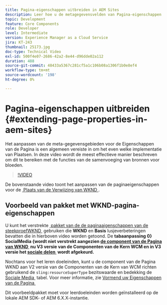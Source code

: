 ```yaml
---
title: Pagina-eigenschappen uitbreiden in AEM Sites
description: Leer hoe u de metagegevensvelden van Pagina-eigenschappen in Adobe Experience Manager Sites kunt uitbreiden. In deze video wordt de meest effectieve manier beschreven om dit te bereiken met de functies van de samenvoeging van bronnen voor bloeden.
topic: Development
feature: Core Components
role: Developer
level: Intermediate
version: Experience Manager as a Cloud Service
jira: KT-243
thumbnail: 25173.jpg
doc-type: Technical Video
exl-id: 500f4e07-2686-42a2-8e44-d96dde02a112
duration: 488
source-git-commit: 48433a5367c281cf5a1c106b08a1306f1b0e8ef4
workflow-type: tm+mt
source-wordcount: '198'
ht-degree: 0%

---
```


# Pagina-eigenschappen uitbreiden {#extending-page-properties-in-aem-sites}

Het aanpassen van de meta-gegevensgebieden voor de Eigenschappen van de Pagina is een algemeen vereiste in om het even welke implementatie van Plaatsen. In deze video wordt de meest effectieve manier beschreven om dit te bereiken met de functies van de samenvoeging van bronnen voor bloeden.

>[!VIDEO](https://video.tv.adobe.com/v/25173?quality=12&learn=on)

De bovenstaande video toont het aanpassen van de paginaeigenschappen voor de [&#x200B; Plaats van de Verwijzing van WKND &#x200B;](https://github.com/adobe/aem-guides-wknd).

## Voorbeeld van pakket met WKND-pagina-eigenschappen

U kunt het verstrekte [&#x200B; pakket van de de paginaaigenschappen van de steekproefWKND &#x200B;](./assets/WKND-PageProperties-Example-Dialog-1.0.zip) gebruiken die **WKND** en **Basis** lusjeverbeteringen bevatten die in hierboven video worden getoond. De **tabaanpassing 0&rbrace; SocialMedia &lbrace;wordt niet verstrekt aangezien [&#x200B; de component van de Pagina van WKND &#x200B;](https://github.com/adobe/aem-guides-wknd/blob/main/ui.apps/src/main/content/jcr_root/apps/wknd/components/page/.content.xml#L5) nu V3 versie van de Componenten van de Kern WCM en in V3 versie het [&#x200B; sociale delen &#x200B;](https://github.com/adobe/aem-core-wcm-components/pull/1930) wordt afgekeurd.**

Nochtans voor het leren doeleinden, kunt u de component van de Pagina WKND aan V2 versie van de Componenten van de Kern van WCM richten gebruikend de `sling:resourceSuperType` bezitswaarde en bedekking de [&#x200B; Sociale Media &#x200B;](https://github.com/adobe/aem-core-wcm-components/blob/main/content/src/content/jcr_root/apps/core/wcm/components/page/v2/page/_cq_dialog/.content.xml#L95) tabel. Voor meer informatie, zie [&#x200B; Vormend uw Eigenschappen van de Pagina &#x200B;](https://experienceleague.adobe.com/docs/experience-manager-65/developing/extending-aem/page-properties-views.html?lang=nl-NL#configuring-your-page-properties)

Dit voorbeeldpakket moet voor leerdoeleinden worden geïnstalleerd op de lokale AEM SDK- of AEM 6.X.X-instantie.
